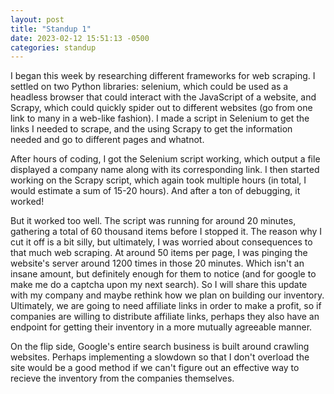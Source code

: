 ```yaml
---
layout: post
title: "Standup 1"
date: 2023-02-12 15:51:13 -0500
categories: standup
---
```


I began this week by researching different frameworks for web scraping. I settled on two Python libraries: selenium, which could be used as a headless browser that could interact with the JavaScript of a website, and Scrapy, which could quickly spider out to different websites (go from one link to many in a web-like fashion). I made a script in Selenium to get the links I needed to scrape, and the using Scrapy to get the information needed and go to different pages and whatnot.

After hours of coding, I got the Selenium script working, which output a file displayed a company name along with its corresponding link. I then started working on the Scrapy script, which again took multiple hours (in total, I would estimate a sum of 15-20 hours). And after a ton of debugging, it worked!

But it worked too well. The script was running for around 20 minutes, gathering a total of 60 thousand items before I stopped it. The reason why I cut it off is a bit silly, but ultimately, I was worried about consequences to that much web scraping. At around 50 items per page, I was pinging the website's server around 1200 times in those 20 minutes. Which isn't an insane amount, but definitely enough for them to notice (and for google to make me do a captcha upon my next search). So I will share this update with my company and maybe rethink how we plan on building our inventory. Ultimately, we are going to need affiliate links in order to make a profit, so if companies are willing to distribute affiliate links, perhaps they also have an endpoint for getting their inventory in a more mutually agreeable manner.

On the flip side, Google's entire search business is built around crawling websites. Perhaps implementing a slowdown so that I don't overload the site would be a good method if we can't figure out an effective way to recieve the inventory from the companies themselves.
